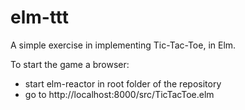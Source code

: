 # elm-ttt
A simple exercise in implementing Tic-Tac-Toe, in Elm.

To start the game a browser:
- start elm-reactor in root folder of the repository
- go to http://localhost:8000/src/TicTacToe.elm
